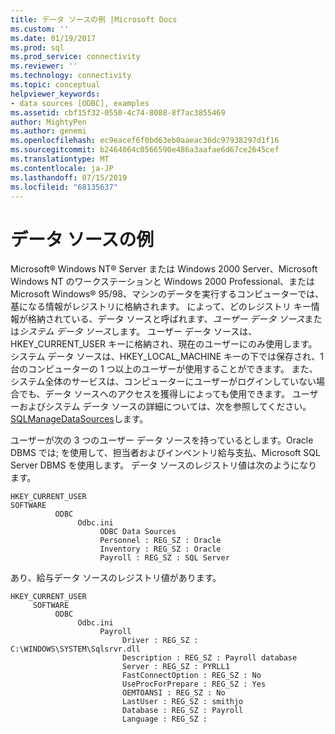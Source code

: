 ```yaml
---
title: データ ソースの例 |Microsoft Docs
ms.custom: ''
ms.date: 01/19/2017
ms.prod: sql
ms.prod_service: connectivity
ms.reviewer: ''
ms.technology: connectivity
ms.topic: conceptual
helpviewer_keywords:
- data sources [ODBC], examples
ms.assetid: cbf15f32-0550-4c74-8088-8f7ac3855469
author: MightyPen
ms.author: genemi
ms.openlocfilehash: ec9eacef6f0bd63eb0aaeac36dc97938297d1f16
ms.sourcegitcommit: b2464064c0566590e486a3aafae6d67ce2645cef
ms.translationtype: MT
ms.contentlocale: ja-JP
ms.lasthandoff: 07/15/2019
ms.locfileid: "68135637"
---
```

# <a name="data-source-example"></a>データ ソースの例
Microsoft® Windows NT® Server または Windows 2000 Server、Microsoft Windows NT のワークステーションと Windows 2000 Professional、または Microsoft Windows® 95/98、マシンのデータを実行するコンピューターでは、基になる情報がレジストリに格納されます。 によって、どのレジストリ キー情報が格納されている、データ ソースと呼ばれます、*ユーザー データ ソース*または*システム データ ソース*します。 ユーザー データ ソースは、HKEY_CURRENT_USER キーに格納され、現在のユーザーにのみ使用します。 システム データ ソースは、HKEY_LOCAL_MACHINE キーの下では保存され、1 台のコンピューターの 1 つ以上のユーザーが使用することができます。 また、システム全体のサービスは、コンピューターにユーザーがログインしていない場合でも、データ ソースへのアクセスを獲得しによっても使用できます。 ユーザーおよびシステム データ ソースの詳細については、次を参照してください。 [SQLManageDataSources](../../odbc/reference/syntax/sqlmanagedatasources.md)します。  
  
 ユーザーが次の 3 つのユーザー データ ソースを持っているとします。Oracle DBMS では; を使用して、担当者およびインベントリ給与支払、Microsoft SQL Server DBMS を使用します。 データ ソースのレジストリ値は次のようになります。  
  
```  
HKEY_CURRENT_USER  
SOFTWARE  
          ODBC  
               Odbc.ini  
                    ODBC Data Sources  
                    Personnel : REG_SZ : Oracle  
                    Inventory : REG_SZ : Oracle  
                    Payroll : REG_SZ : SQL Server  
```  
  
 あり、給与データ ソースのレジストリ値があります。  
  
```  
HKEY_CURRENT_USER  
     SOFTWARE  
          ODBC  
               Odbc.ini  
                    Payroll  
                         Driver : REG_SZ : C:\WINDOWS\SYSTEM\Sqlsrvr.dll  
                         Description : REG_SZ : Payroll database  
                         Server : REG_SZ : PYRLL1  
                         FastConnectOption : REG_SZ : No                          UseProcForPrepare : REG_SZ : Yes  
                         OEMTOANSI : REG_SZ : No  
                         LastUser : REG_SZ : smithjo  
                         Database : REG_SZ : Payroll  
                         Language : REG_SZ :  
```
